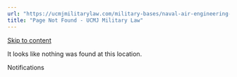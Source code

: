 ```yaml
---
url: "https://ucmjmilitarylaw.com/military-bases/naval-air-engineering-station-lakehurst-new-jersey-military-defense-lawyer-ucmj-legal-guide/%7Blocation12"
title: "Page Not Found - UCMJ Military Law"
---
```


[Skip to content](https://ucmjmilitarylaw.com/military-bases/naval-air-engineering-station-lakehurst-new-jersey-military-defense-lawyer-ucmj-legal-guide/%7Blocation12#content)

It looks like nothing was found at this location.

Notifications